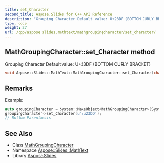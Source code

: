 ```yaml
---
title: set_Character
second_title: Aspose.Slides for C++ API Reference
description: "Grouping Character Default value: U+23DF (BOTTOM CURLY BRACKET)"
type: docs
weight: 27
url: /cpp/aspose.slides.mathtext/mathgroupingcharacter/set_character/
---
```

## MathGroupingCharacter::set_Character method


Grouping Character Default value: U+23DF (BOTTOM CURLY BRACKET)

```cpp
void Aspose::Slides::MathText::MathGroupingCharacter::set_Character(char16_t value) override
```

## Remarks


Example: 
```cpp
auto groupingCharacter = System::MakeObject<MathGroupingCharacter>(System::MakeObject<MathematicalText>(u"abc"));
groupingCharacter->set_Character(u'\u23DD');
// Bottom Parenthesis
```

## See Also

* Class [MathGroupingCharacter](../)
* Namespace [Aspose::Slides::MathText](../../)
* Library [Aspose.Slides](../../../)
